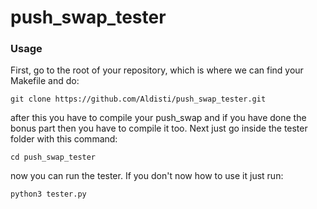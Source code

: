 # push_swap_tester

### Usage

First, go to the root of your repository, which is where we can find your Makefile and do:

```git clone https://github.com/Aldisti/push_swap_tester.git```

after this you have to compile your push_swap and if you have done the bonus part then you
have to compile it too. Next just go inside the tester folder with this command:

```cd push_swap_tester```

now you can run the tester. If you don't now how to use it just run:

```python3 tester.py```